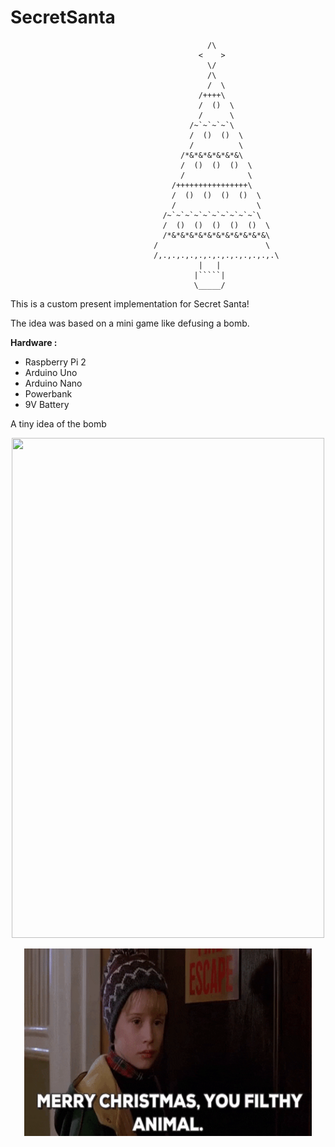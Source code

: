 # SecretSanta


                                                /\
                                              <    >
                                                \/
                                                /\
                                                /  \
                                              /++++\
                                              /  ()  \
                                              /      \
                                            /~`~`~`~`\
                                            /  ()  ()  \
                                            /          \
                                          /*&*&*&*&*&*&\
                                          /  ()  ()  ()  \
                                          /              \
                                        /++++++++++++++++\
                                        /  ()  ()  ()  ()  \
                                        /                  \
                                      /~`~`~`~`~`~`~`~`~`~`\
                                      /  ()  ()  ()  ()  ()  \
                                      /*&*&*&*&*&*&*&*&*&*&*&\
                                    /                        \
                                    /,.,.,.,.,.,.,.,.,.,.,.,.,.\
                                              |   |
                                             |`````|
                                             \_____/

This is a custom present implementation for Secret Santa!

The idea was based on a mini game like defusing a bomb.

**Hardware :**
  - Raspberry Pi 2
  - Arduino Uno
  - Arduino Nano
  - Powerbank
  - 9V Battery 





A tiny idea of the bomb
<p align="center">
  <img width="500" height="800" src=readme_images/bomb.gif>
</p>

<p align="center">
  <img width="460" height="300" src=readme_images/giphy.gif>
</p>